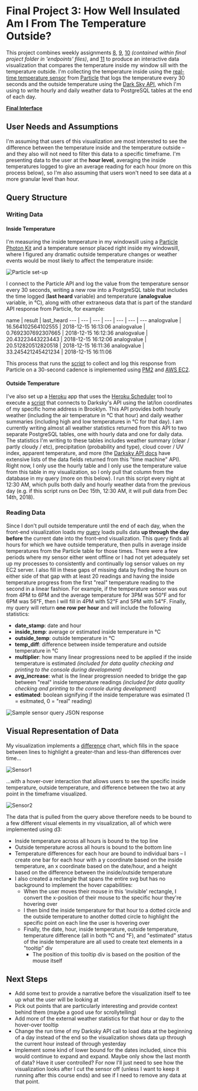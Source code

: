 # Final Project 3: How Well Insulated Am I From The Temperature Outside?
This project combines weekly assignments
[8](https://github.com/ryanabest/data-structures/tree/master/week8),
[9](https://github.com/ryanabest/data-structures/tree/master/week9), [10](https://github.com/ryanabest/data-structures/tree/master/final) _(contained within final project folder in 'endpoints' files)_, and [11](https://github.com/ryanabest/data-structures/tree/master/week11) to produce an interactive data visualization that compares the temperature inside my window sill with the temperature outside. I'm collecting the temperature inside using the [real-time temperature sensor](https://github.com/visualizedata/data-structures/blob/master/assignments/final_assignment_03/temperature.md) from [Particle](https://www.particle.io/) that logs the temperature every 30 seconds and the outside temperature using the [Dark Sky API](https://darksky.net/dev), which I'm using to write hourly and daily weather data to PostgreSQL tables at the end of each day.

__[Final Interface](http://data-structures-final-dev.us-east-1.elasticbeanstalk.com/sensor)__

## User Needs and Assumptions
I'm assuming that users of this visualization are most interested to see the difference between the temperature inside and the temperature outside – and they also will not need to filter this data to a specific timeframe. I'm presenting data to the user at the __hour level__, averaging the inside temperatures logged to give an average reading for each hour (more on this process below), so I'm also assuming that users won't need to see data at a more granular level than hour.

## Query Structure

### Writing Data

#### Inside Temperature

I'm measuring the inside temperature in my windowsill using a [Particle Photon Kit](https://store.particle.io/collections/photon) and a temperature sensor placed right inside my windowsill, where I figured any dramatic outside temperature changes or weather events would be most likely to affect the temperature inside:

![Particle set-up][particle]

[particle]: images/particle.JPG "Particle set-up"

I connect to the Particle API and log the value from the temperature sensor every 30 seconds, writing a new row into a PostgreSQL table that includes the time logged (__last heard__ variable) and temperature (__analogvalue__ variable, in &#8451;), along with other extraneous data that is part of the standard API response from Particle, for example:

name | result | last_heard
--- | --- | --- | --- | --- | --- | ---
analogvalue |	16.564102564102555 | 2018-12-15 16:13:06
analogvalue |	0.7692307692307665 |	2018-12-15 16:12:36
analogvalue |	20.43223443223443 |	2018-12-15 16:12:06
analogvalue |	20.512820512820518 |	2018-12-15 16:11:36
analogvalue |	33.245421245421234 |	2018-12-15 16:11:06

This process that runs the [script](https://github.com/ryanabest/data-structures/blob/master/week9/particle.js) to collect and log this response from Particle on a 30-second cadence is implemented using [PM2](http://pm2.keymetrics.io/) and [AWS EC2](https://aws.amazon.com/ec2/).

#### Outside Temperature

I've also set up a [Heroku](https://github.com/ryanabest/ds-particle-heroku) app that uses the [Heroku Scheduler](https://elements.heroku.com/addons/scheduler) tool to execute a [script](https://github.com/ryanabest/ds-particle-heroku/blob/master/darksky.js) that connects to Darksky's API using the lat/lon coordinates of my specific home address in Brooklyn. This API provides both hourly weather (including the air temperature in &#8451; that hour) and daily weather summaries (including high and low temperatures in &#8451; for that day). I am currently writing almost all weather statistics returned from this API to two separate PostgreSQL tables, one with hourly data and one for daily data. The statistics I'm writing to these tables includes weather summary (clear / partly cloudy / etc), precipitation (probability and type), cloud cover / UV index, apparent temperature, and more (the [Darksky API docs](https://darksky.net/dev/docs#time-machine-request) have extensive lists of the data fields returned from this "time machine" API). Right now, I only use the hourly table and I only use the temperature value from this table in my visualization, so I only pull that column from the database in my query (more on this below). I run this script every night at 12:30 AM, which pulls both daily and hourly weather data from the previous day (e.g. if this script runs on Dec 15th, 12:30 AM, it will pull data from Dec 14th, 2018).

### Reading Data

Since I don't pull outside temperature until the end of each day, when the front-end visualization loads my [query](https://github.com/ryanabest/data-structures/blob/master/final/routes/sensor.js) loads pulls data __up through the day before__ the current date into the front-end visualization. This query finds all hours for which we have outside temperature, then pulls in average inside temperatures from the Particle table for those times. There were a few periods where my sensor either went offline or I had not yet adequately set up my processes to consistently and continually log sensor values on my EC2 server. I also fill in these gaps of missing data by finding the hours on either side of that gap with at least 20 readings and having the inside temperature progress from the first "real" temperature reading to the second in a linear fashion. For example, if the temperature sensor was out from 4PM to 6PM and the average temperature for 3PM was 50&#8457; and for 6PM was 56&#8457;, then I will fill in 4PM with 52&#8457; and 5PM with 54&#8457;. Finally, my query will return __one row per hour__ and will include the following statistics:

+ __date_stamp__: date and hour
+ __inside_temp__: average or estimated inside temperature in &#8451;
+ __outside_temp__: outside temperature in &#8451;
+ __temp_diff__: difference between inside temperature and outside temperature in &#8451;
+ __multiplier__: how many linear progressions need to be applied if the inside temperature is estimated _(included for data quality checking and printing to the console during development)_
+ __avg_increase__: what is the linear progression needed to bridge the gap between "real" inside temperature readings _(included for data quality checking and printing to the console during development)_
+ __estimated__: boolean signifying if the inside temperature was esimated (1 = esitmated, 0 = "real" reading)

![Sample sensor query JSON response][particleJSON]

[particleJSON]: images/particleJSON.png "Sample sensor query JSON response"

## Visual Representation of Data

My visualization implements a [difference](https://flowingdata.com/charttype/difference-chart/) chart, which fills in the space between lines to highlight a greater-than and less-than differences over time...

![Sensor1][Sensor1]

[Sensor1]: images/sensor1.png "Sensor1"

...with a hover-over interaction that allows users to see the specific inside temperature, outside temperature, and difference between the two at any point in the timeframe visualized.

![Sensor2][Sensor2]

[Sensor2]: images/sensor2.png "Sensor2"

The data that is pulled from the query above therefore needs to be bound to a few different visual elements in my visualization, all of which were implemented using d3:

+ Inside temperature across all hours is bound to the top line
+ Outside temperature across all hours is bound to the bottom line
+ Temperature differences for each hour are bound to individual bars – I create one bar for each hour with a y coordinate based on the inside temperature, an x coordinate based on the date/hour, and a height based on the difference between the inside/outside temperature
+ I also created a rectangle that spans the entire svg but has no background to implement the hover capabilities:
  + When the user moves their mouse in this 'invisible' rectangle, I convert the x-position of their mouse to the specific hour they're hovering over
  + I then bind the inside temperature for that hour to a dotted circle and the outside temperature to another dotted circle to highlight the specific point on each line the user is hovering over
  + Finally, the date, hour, inside temperature, outside temperature, temperature difference (all in both &#8451; and &#8457;), and "estimated" status of the inside temperature are all used to create text elements in a "tooltip" div
    + The position of this tooltip div is based on the position of the mouse itself

## Next Steps
+ Add some text to provide a narrative before the visualization itself to tee up what the user will be looking at
+ Pick out points that are particularly interesting and provide context behind them (maybe a good use for scrollytelling)
+ Add more of the external weather statistics for that hour or day to the hover-over tooltip
+ Change the run time of my Darksky API call to load data at the beginning of a day instead of the end so the visualization shows data up through the current hour instead of through yesterday
+ Implement some kind of lower bound for the dates included, since this would continue to expand and expand. Maybe only show the last month of data? Have it user controlled? For now I'll just need to see how the visualization looks after I cut the sensor off (unless I want to keep it running after this course ends) and see if I need to remove any data at that point.

